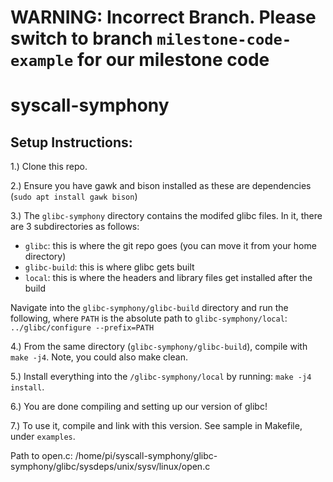 # WARNING: Incorrect Branch. Please switch to branch `milestone-code-example` for our milestone code

# syscall-symphony

## Setup Instructions:
1.) Clone this repo. 

2.) Ensure you have gawk and bison installed as these are dependencies (`sudo apt install gawk bison`)

3.) The `glibc-symphony` directory contains the modifed glibc files. In it, there are 3 subdirectories as follows:
  - `glibc`: this is where the git repo goes (you can move it from your home directory)
  - `glibc-build`: this is where glibc gets built
  - `local`: this is where the headers and library files get installed after the build

Navigate into the `glibc-symphony/glibc-build` directory and run the following, where `PATH` is the absolute path to `glibc-symphony/local`:
  `../glibc/configure --prefix=PATH`
 
 4.) From the same directory (`glibc-symphony/glibc-build`), compile with  `make -j4`. Note, you could also make clean. 
 
 5.) Install everything into the `/glibc-symphony/local` by running: `make -j4 install`. 
 
 6.) You are done compiling and setting up our version of glibc!
 
 7.) To use it, compile and link with this version. See sample in Makefile, under `examples`.



Path to open.c:
/home/pi/syscall-symphony/glibc-symphony/glibc/sysdeps/unix/sysv/linux/open.c
